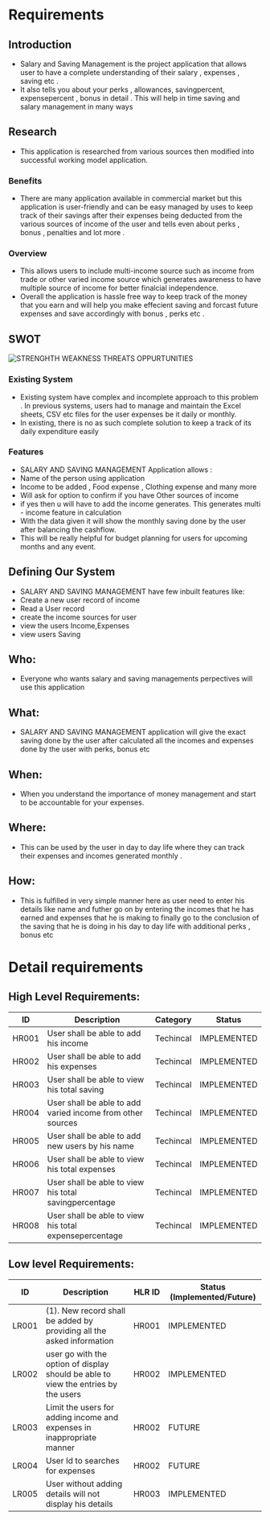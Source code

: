 # Requirements
## Introduction
* Salary and Saving Management is the project application that allows user to have a complete understanding of their salary , expenses , saving etc .
* It also tells you about your perks , allowances, savingpercent, expensepercent , bonus in detail . This will help in time saving and salary management in many ways 
 
## Research
* This application is researched from various sources then modified into successful working model application.

### Benefits
* There are many application available in commercial market but this application is user-friendly and can be easy managed by uses to keep track of their savings after their expenses being deducted from the various sources of income of the user and tells even about  perks , bonus , penalties and lot more .  

### Overview
* This allows users to include multi-income source such as income from trade or other varied income source which generates awareness to have multiple source of income for better finalcial independence.
* Overall the application is hassle free way to keep track of the money that you earn and will help you make effecient saving and forcast future expenses and save accordingly with bonus , perks etc .
## SWOT 
![STRENGHTH WEAKNESS THREATS OPPURTUNITIES](https://user-images.githubusercontent.com/101577287/160235587-80b1a86d-8201-49d1-a2df-b89ea3c76740.png)


### Existing System
* Existing system have complex and incomplete approach to this problem . In previous systems, users had to manage and maintain the Excel sheets,
CSV etc files for the user expenses be it daily or monthly. 
* In existing, there is no as such complete solution to keep a track of its daily expenditure easily 

### Features
* SALARY AND SAVING MANAGEMENT  Application allows :
* Name of the person using application 
* Income to be added , Food expense , Clothing expense and many more
* Will ask for option to confirm if you have Other sources of income 
* if yes then u will have to add the income generates. This generates multi - income feature in calculation
* With the data given it will show the monthly saving done by the user after balancing the cashflow.
* This will be really helpful for budget planning for users for upcoming months and any event.

## Defining Our System
* SALARY AND SAVING MANAGEMENT have few inbuilt features like:
* Create a new user record of income
* Read a User record
* create the income sources for user
* view the users Income,Expenses
* view users Saving

## Who:
* Everyone who wants salary and saving managements perpectives will use this application

## What:
* SALARY AND SAVING MANAGEMENT application  will give the exact saving done by the user after calculated all the incomes and expenses done by the user with perks, bonus etc

## When:
* When you understand the importance of money management and start to be accountable for your expenses.

## Where:
* This can be  used by the user in day to day life where they can track their expenses and incomes generated  monthly .

## How:
* This is fulfilled in very simple manner here as user need to enter his details like name and futher go on by entering the incomes that he has earned and expenses that he is making to finally go to the conclusion of the saving that he is doing in his day to day life with additional perks , bonus etc

# Detail requirements
## High Level Requirements: 
| ID | Description | Category | Status | 
| ----- | ----- | ------- | ---------|
| HR001 | User shall be able to add his income | Techincal | IMPLEMENTED | 
| HR002 | User shall be able to add his expenses | Techincal |  IMPLEMENTED  |
| HR003 | User shall be able to view his total saving | Techincal |  IMPLEMENTED  |
| HR004 | User shall be able to add varied income from other sources | Techincal |  IMPLEMENTED  |
| HR005 | User shall be able to add new users by his name | Techincal |  IMPLEMENTED  |
| HR006 | User shall be able to view his total expenses| Techincal |  IMPLEMENTED  |
| HR007 | User shall be able to view his total savingpercentage| Techincal |  IMPLEMENTED  |
| HR008 | User shall be able to view his total expensepercentage| Techincal |  IMPLEMENTED  |
##  Low level Requirements:
 
| ID | Description | HLR ID | Status (Implemented/Future) |
| ------ | --------- | ------ | ----- |
| LR001 | (1). New record shall be added by providing all the asked information                                                                                                    | HR001 |  IMPLEMENTED  |
| LR002 | user go with the option of display should be able to view the entries by the users | HR002 |  IMPLEMENTED |
| LR003 | Limit the users for adding income and expenses in inappropriate manner | HR002 | FUTURE |
| LR004 | User Id to searches for expenses | HR002 |  FUTURE  |
| LR005 | User without adding details will not display his details | HR003 |  IMPLEMENTED  |


